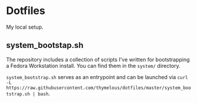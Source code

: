 # Dotfiles

My local setup.

## system_bootstap.sh

The repository includes a collection of scripts I've written for
bootstrapping a Fedora Workstation install. You can find them in
the `system/` directory.

`system_bootstrap.sh` serves as an entrypoint and can be launched via
`curl -L https://raw.githubusercontent.com/thymelous/dotfiles/master/system_bootstrap.sh | bash`.
